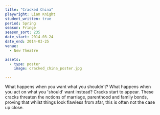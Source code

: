 ```yaml
---
title: "Cracked China"
playwright: Liam Knight
student_written: true
period: Spring
season: Fringe
season_sort: 235
date_start: 2014-03-24
date_end: 2014-03-25
venue:
  - New Theatre

assets:
  - type: poster
    image: cracked_china_poster.jpg

---
```


What happens when you want what you shouldn't? What happens when you act on what you 'should' want instead? Cracks start to appear. These cracks threaten the notions of marriage, parenthood and family bonds, proving that whilst things look flawless from afar, this is often not the case up close.
